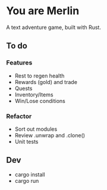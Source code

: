 # You are Merlin

A text adventure game, built with Rust.

## To do

### Features

- Rest to regen health
- Rewards (gold) and trade
- Quests
- Inventory/Items
- Win/Lose conditions


### Refactor

- Sort out modules
- Review .unwrap and .clone()
- Unit tests

## Dev

- cargo install
- cargo run
